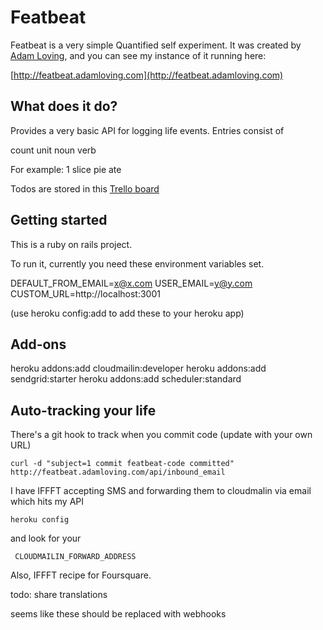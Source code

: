 # Featbeat

Featbeat is a very simple Quantified self experiment. It was created by [Adam Loving](http://www.adamloving.com), and you can see my instance of it running here:

[http://featbeat.adamloving.com](http://featbeat.adamloving.com)

## What does it do?

Provides a very basic API for logging life events. Entries consist of

count
unit
noun
verb

For example: 1 slice pie ate

Todos are stored in this [Trello board](https://trello.com/board/featbeat/5105f8abb18f945b56004033)

## Getting started

This is a ruby on rails project.

To run it, currently you need these environment variables set.

DEFAULT_FROM_EMAIL=x@x.com
USER_EMAIL=y@y.com
CUSTOM_URL=http://localhost:3001

(use heroku config:add to add these to your heroku app)

## Add-ons

heroku addons:add cloudmailin:developer
heroku addons:add sendgrid:starter
heroku addons:add scheduler:standard

## Auto-tracking your life

There's a git hook to track when you commit code (update with your own URL)

    curl -d "subject=1 commit featbeat-code committed" http://featbeat.adamloving.com/api/inbound_email

I have IFFFT accepting SMS and forwarding them to cloudmalin via email which hits my API

    heroku config 

and look for your 
     
     CLOUDMAILIN_FORWARD_ADDRESS

Also, IFFFT recipe for Foursquare.

todo: share translations

seems like these should be replaced with webhooks
    

